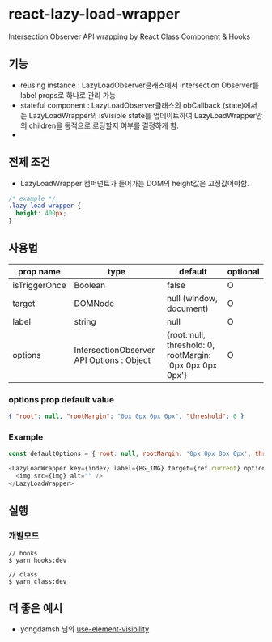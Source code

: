 # react-lazy-load-wrapper

Intersection Observer API wrapping by React Class Component & Hooks

## 기능

- reusing instance : LazyLoadObserver클래스에서 Intersection Observer를 label props로 하나로 관리 가능
- stateful component : LazyLoadObserver클래스의 obCallback (state)에서는 LazyLoadWrapper의 isVisible state를 업데이트하여 LazyLoadWrapper안의 children을 동적으로 로딩할지 여부를 결정하게 함.
- 

## 전제 조건

- LazyLoadWrapper 컴퍼넌트가 들어가는 DOM의 height값은 고정값어야함.

```css
/* example */
.lazy-load-wrapper {
  height: 400px;
}
```

## 사용법

| prop name     | type                                      |                        default                            | optional |
|---------------|-------------------------------------------|-----------------------------------------------------------|----------|
| isTriggerOnce | Boolean                                   |                          false                            |     O    |
| target        | DOMNode                                   |                 null (window, document)                   |     O    |
| label         | string                                    |                          null                             |     O    |
| options       | IntersectionObserver API Options : Object | {root: null, threshold: 0, rootMargin: '0px 0px 0px 0px'} |     O    |

### options prop default value 

```json
{ "root": null, "rootMargin": "0px 0px 0px 0px", "threshold": 0 }
```

### Example

```javascript
const defaultOptions = { root: null, rootMargin: '0px 0px 0px 0px', threshold: 0 }

<LazyLoadWrapper key={index} label={BG_IMG} target={ref.current} options={defaultOptions} isTriggerOnce>
  <img src={img} alt="" />
</LazyLoadWrapper>
```

## 실행

### 개발모드

```SHELL
// hooks
$ yarn hooks:dev

// class
$ yarn class:dev
```


## 더 좋은 예시
- yongdamsh 님의 [use-element-visibility](https://github.com/yongdamsh/custom-hooks/tree/master/packages/use-element-visibility)
